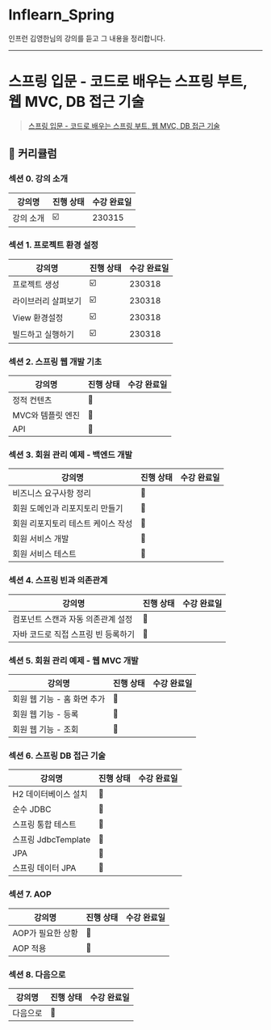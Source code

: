 # Inflearn_Spring
인프런 김영한님의 강의를 듣고 그 내용을 정리합니다.

---
# 스프링 입문 - 코드로 배우는 스프링 부트, 웹 MVC, DB 접근 기술
> [스프링 입문 - 코드로 배우는 스프링 부트, 웹 MVC, DB 접근 기술](https://www.inflearn.com/course/%EC%8A%A4%ED%94%84%EB%A7%81-%EC%9E%85%EB%AC%B8-%EC%8A%A4%ED%94%84%EB%A7%81%EB%B6%80%ED%8A%B8/dashboard)
## :memo: 커리큘럼
### 섹션 0. 강의 소개

| 강의명   | 진행 상태  | 수강 완료일 |
| ----- | ------ | ------ |
| 강의 소개 | :ballot_box_with_check:   | 230315


### 섹션 1. 프로젝트 환경 설정

| 강의명        | 진행 상태 | 수강 완료일 |
| ---------- | ----- | ------ |
| 프로젝트 생성    | :ballot_box_with_check:      |     230318   |
| 라이브러리 살펴보기 |  :ballot_box_with_check:     |        230318 |
| View 환경설정  |  :ballot_box_with_check:     | 230318       |
| 빌드하고 실행하기  | :ballot_box_with_check:     |230318



### 섹션 2. 스프링 웹 개발 기초

| 강의명         | 진행 상태                 | 수강 완료일 |
| ----------- | --------------------- | ------ |
| 정적 컨텐츠      | :black_square_button: |        |
| MVC와 템플릿 엔진 | :black_square_button: |        |
| API         | :black_square_button: |



### 섹션 3. 회원 관리 예제 - 백엔드 개발

| 강의명                 | 진행 상태                 | 수강 완료일 |
| ------------------- | --------------------- | ------ |
| 비즈니스 요구사항 정리        | :black_square_button: |        |
| 회원 도메인과 리포지토리 만들기   | :black_square_button: |        |
| 회원 리포지토리 테스트 케이스 작성 | :black_square_button: |        |
| 회원 서비스 개발           | :black_square_button: |        |
| 회원 서비스 테스트          | :black_square_button: |


### 섹션 4. 스프링 빈과 의존관계

| 강의명                  | 진행 상태                 | 수강 완료일 |
| -------------------- | --------------------- | ------ |
| 컴포넌트 스캔과 자동 의존관계 설정  | :black_square_button: |        |
| 자바 코드로 직접 스프링 빈 등록하기 | :black_square_button: |


### 섹션 5. 회원 관리 예제 - 웹 MVC 개발

| 강의명               | 진행 상태                 | 수강 완료일 |
| ----------------- | --------------------- | ------ |
| 회원 웹 기능 - 홈 화면 추가 | :black_square_button: |        |
| 회원 웹 기능 - 등록      | :black_square_button: |        |
| 회원 웹 기능 - 조회      | :black_square_button: |


### 섹션 6. 스프링 DB 접근 기술

| 강의명              | 진행 상태                 | 수강 완료일 |
| ---------------- | --------------------- | ------ |
| H2 데이터베이스 설치     | :black_square_button: |        |
| 순수 JDBC          | :black_square_button: |        |
| 스프링 통합 테스트       | :black_square_button: |        |
| 스프링 JdbcTemplate | :black_square_button: |        |
| JPA              | :black_square_button: |        |
| 스프링 데이터 JPA      | :black_square_button: |


### 섹션 7. AOP

| 강의명         | 진행 상태                 | 수강 완료일 |
| ----------- | --------------------- | ------ |
| AOP가 필요한 상황 | :black_square_button: |        |
| AOP 적용      | :black_square_button: |


### 섹션 8. 다음으로

| 강의명  | 진행 상태                 | 수강 완료일 |
| ---- | --------------------- | ------ |
| 다음으로 | :black_square_button: |
